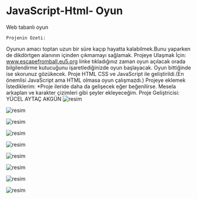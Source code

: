 # JavaScript-Html- Oyun
 Web tabanlı oyun
 
    Projenin Özeti:
 Oyunun amacı toptan uzun bir süre kaçıp hayatta kalabilmek.Bunu yaparken de dikdörtgen alanının içinden çıkmamayı sağlamak.
    Projeye Ulaşmak İçin:
www.escapefromball.eu5.org
linke tıkladığınız zaman oyun açılacak orada bilgilendirme kutucuğunu işaretlediğinizde oyun başlayacak. Oyun bittiğinde ise skorunuz gözükecek.
    Proje HTML CSS ve JavaScript ile geliştirildi.(En önemlisi JavaScript ama HTML olmasa oyun çalışmazdı.)
    Projeye eklemek İstediklerim:
*Proje ileride daha da gelişecek eğer beğenilirse. Mesela arkaplan ve karakter çizimleri gibi şeyler ekleyeceğim.
Proje Geliştricisi:
    YÜCEL AYTAÇ AKGÜN
![resim](https://github.com/Aytacus/JavaScript-Html--Oyun/assets/92356087/b888d46b-b89d-4df8-8473-16c3e6f44c99)

![resim](https://github.com/Aytacus/JavaScript-Html--Oyun/assets/92356087/7360aad1-d5d5-4add-bd8c-bee1396eec25)

![resim](https://github.com/Aytacus/JavaScript-Html--Oyun/assets/92356087/415c0e85-bab6-4e6c-9815-5d0f8d311862)

![resim](https://github.com/Aytacus/JavaScript-Html--Oyun/assets/92356087/27afbfb6-75d1-4a80-8154-54a010d41a06)



![resim](https://github.com/Aytacus/JavaScript-Html--Oyun/assets/92356087/e6f8c6a7-f0c6-44f9-aace-e419940a7be9)

![resim](https://github.com/Aytacus/JavaScript-Html--Oyun/assets/92356087/4e1f6ccf-1a4b-4e0a-8409-fe2f52d86c5e)

![resim](https://github.com/Aytacus/JavaScript-Html--Oyun/assets/92356087/420584df-6e1c-45f6-9282-a017209bbc27)

![resim](https://github.com/Aytacus/JavaScript-Html--Oyun/assets/92356087/ab775e2d-a106-4567-b586-bd8a2c8c9a43)

![resim](https://github.com/Aytacus/JavaScript-Html--Oyun/assets/92356087/d40e7b8a-0f81-4b42-99be-bcfe713a9d01)
